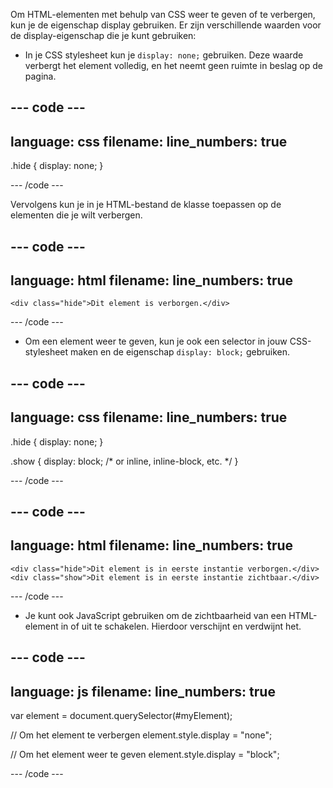Om HTML-elementen met behulp van CSS weer te geven of te verbergen, kun je de eigenschap display gebruiken. Er zijn verschillende waarden voor de display-eigenschap die je kunt gebruiken:

- In je CSS stylesheet kun je `display: none;` gebruiken. Deze waarde verbergt het element volledig, en het neemt geen ruimte in beslag op de pagina.

## --- code ---

language: css
filename:
line_numbers: true
-------------------------------------------------------

.hide {
display: none;
}

\--- /code ---

Vervolgens kun je in je HTML-bestand de klasse toepassen op de elementen die je wilt verbergen.

## --- code ---

language: html
filename:
line_numbers: true
-------------------------------------------------------

```
<div class="hide">Dit element is verborgen.</div>
```

\--- /code ---

- Om een element weer te geven, kun je ook een selector in jouw CSS-stylesheet maken en de eigenschap `display: block;` gebruiken.

## --- code ---

language: css
filename:
line_numbers: true
-------------------------------------------------------

.hide {
display: none;
}

.show {
display: block; /\* or inline, inline-block, etc. \*/
}

\--- /code ---

## --- code ---

language: html
filename:
line_numbers: true
-------------------------------------------------------

```
<div class="hide">Dit element is in eerste instantie verborgen.</div>
<div class="show">Dit element is in eerste instantie zichtbaar.</div>
```

\--- /code ---

- Je kunt ook JavaScript gebruiken om de zichtbaarheid van een HTML-element in of uit te schakelen. Hierdoor verschijnt en verdwijnt het.

## --- code ---

language: js
filename:
line_numbers: true
-------------------------------------------------------

var element = document.querySelector(#myElement);

// Om het element te verbergen
element.style.display = "none";

// Om het element weer te geven
element.style.display = "block";

\--- /code ---
